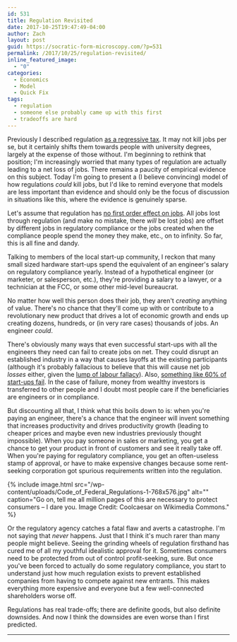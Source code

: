 ```yaml
---
id: 531
title: Regulation Revisited
date: 2017-10-25T19:47:49-04:00
author: Zach
layout: post
guid: https://socratic-form-microscopy.com/?p=531
permalink: /2017/10/25/regulation-revisited/
inline_featured_image:
  - "0"
categories:
  - Economics
  - Model
  - Quick Fix
tags:
  - regulation
  - someone else probably came up with this first
  - tradeoffs are hard
---
```


Previously I described regulation <a href="https://socratic-form-microscopy.com/2017/07/26/meditations-on-regulation-or-the-case-of-the-10000-stairs/">as a regressive tax</a>. It may not kill jobs per se, but it certainly shifts them towards people with university degrees, largely at the expense of those without. I'm beginning to rethink that position; I'm increasingly worried that many types of regulation are actually leading to a net loss of jobs. There remains a paucity of empirical evidence on this subject. Today I'm going to present a (I believe convincing) model of how regulations <em>could</em> kill jobs, but I'd like to remind everyone that models are less important than evidence and should only be the focus of discussion in situations like this, where the evidence is genuinely sparse.

Let's assume that regulation has <a href="https://www.propublica.org/article/whats-the-evidence-that-regulations-kill-jobs">no first order effect on jobs</a>. All jobs lost through regulation (and make no mistake, there <em>will</em> be lost jobs) are offset by different jobs in regulatory compliance or the jobs created when the compliance people spend the money they make, etc., on to infinity. So far, this is all fine and dandy.

Talking to members of the local start-up community, I reckon that many small sized hardware start-ups spend the equivalent of an engineer's salary on regulatory compliance yearly. Instead of a hypothetical engineer (or marketer, or salesperson, etc.), they're providing a salary to a lawyer, or a technician at the FCC, or some other mid-level bureaucrat.

No matter how well this person does their job, they aren't <em>creating</em> anything of value. There's no chance that they'll come up with or contribute to a revolutionary new product that drives a lot of economic growth and ends up creating dozens, hundreds, or (in very rare cases) thousands of jobs. An engineer <em>could</em>.

There's obviously many ways that even successful start-ups with all the engineers they need can fail to create jobs on net. They could disrupt an established industry in a way that causes layoffs at the existing participants (although it's probably fallacious to believe that this will cause net job <em>losses</em> either, given the <a href="https://en.wikipedia.org/wiki/Lump_of_labour_fallacy">lump of labour fallacy</a>). Also, <a href="http://fortune.com/2017/06/27/startup-advice-data-failure/">something like 60% of start-ups fail</a>. In the case of failure, money from wealthy investors is transferred to other people and I doubt most people care if the beneficiaries are engineers or in compliance.

But discounting all that, I think what this boils down to is: when you're paying an engineer, there's a chance that the engineer will invent something that increases productivity and drives productivity growth (leading to cheaper prices and maybe even new industries previously thought impossible). When you pay someone in sales or marketing, you get a chance to get your product in front of customers and see it really take off. When you're paying for regulatory compliance, you get an often-useless stamp of approval, or have to make expensive changes because some rent-seeking corporation got spurious requirements written into the regulation.

{% include image.html src="/wp-content/uploads/Code_of_Federal_Regulations-1-768x576.jpg" alt="" caption="Go on, tell me all million pages of this are necessary to protect consumers – I dare you. Image Credit: Coolcaesar on Wikimedia Commons." %}

Or the regulatory agency catches a fatal flaw and averts a catastrophe. I'm not saying that <em>never</em> happens. Just that I think it's much rarer than many people might believe. Seeing the grinding wheels of regulation firsthand has cured me of all my youthful idealistic approval for it. Sometimes consumers need to be protected from out of control profit-seeking, sure. But once you've been forced to actually do some regulatory compliance, you start to understand just how much regulation exists to prevent established companies from having to compete against new entrants. This makes everything more expensive and everyone but a few well-connected shareholders worse off.

Regulations has real trade-offs; there are definite goods, but also definite downsides. And now I think the downsides are even worse than I first predicted.

<hr class="post-end" />
